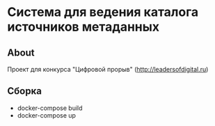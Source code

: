 # Система для ведения каталога источников метаданных 

## About
Проект для конкурса "Цифровой прорыв" (http://leadersofdigital.ru)

## Сборка
- docker-compose build
- docker-compose up